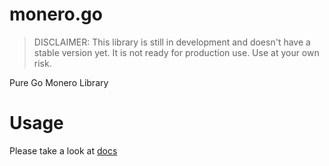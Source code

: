 <!-- In the name of Allah... -->
# monero.go

> DISCLAIMER: This library is still in development and doesn't have a stable version yet. It is not ready for production use. Use at your own risk.

Pure Go Monero Library

# Usage

Please take a look at [docs](docs/start.md)